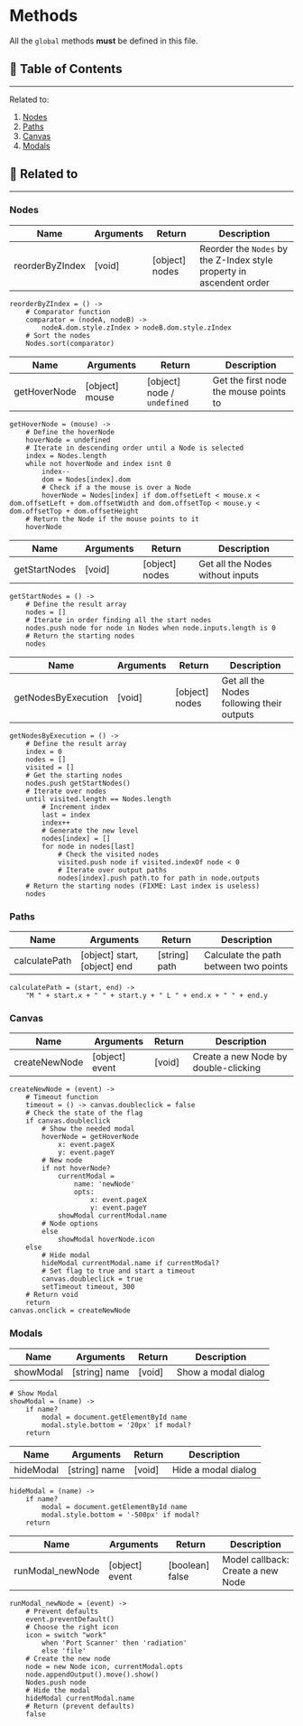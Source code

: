 # Methods

All the `global` methods **must** be defined in this file.

## 📜 Table of Contents
---
Related to:
1. [Nodes](#Nodes)
2. [Paths](#Paths)
3. [Canvas](#Canvas)
4. [Modals](#Modals)

## 🧵 Related to
---

### Nodes

| Name | Arguments | Return | Description |
| --- | --- | --- | --- |
| reorderByZIndex | [void] | [object] nodes | Reorder the `Nodes` by the Z-Index style property in ascendent order |

    reorderByZIndex = () ->
        # Comparator function
        comparator = (nodeA, nodeB) ->
            nodeA.dom.style.zIndex > nodeB.dom.style.zIndex
        # Sort the nodes
        Nodes.sort(comparator)

| Name | Arguments | Return | Description |
| --- | --- | --- | --- |
| getHoverNode | [object] mouse | [object] node / `undefined` | Get the first node the mouse points to |

    getHoverNode = (mouse) ->
        # Define the hoverNode
        hoverNode = undefined
        # Iterate in descending order until a Node is selected
        index = Nodes.length
        while not hoverNode and index isnt 0
            index--
            dom = Nodes[index].dom
            # Check if a the mouse is over a Node
            hoverNode = Nodes[index] if dom.offsetLeft < mouse.x < dom.offsetLeft + dom.offsetWidth and dom.offsetTop < mouse.y < dom.offsetTop + dom.offsetHeight
        # Return the Node if the mouse points to it
        hoverNode

| Name | Arguments | Return | Description |
| --- | --- | --- | --- |
| getStartNodes | [void] | [object] nodes | Get all the Nodes without inputs |

    getStartNodes = () ->
        # Define the result array
        nodes = []
        # Iterate in order finding all the start nodes
        nodes.push node for node in Nodes when node.inputs.length is 0
        # Return the starting nodes
        nodes

| Name | Arguments | Return | Description |
| --- | --- | --- | --- |
| getNodesByExecution | [void] | [object] nodes | Get all the Nodes following their outputs |

    getNodesByExecution = () ->
        # Define the result array
        index = 0
        nodes = []
        visited = []
        # Get the starting nodes
        nodes.push getStartNodes()
        # Iterate over nodes
        until visited.length == Nodes.length
            # Increment index
            last = index
            index++
            # Generate the new level
            nodes[index] = []
            for node in nodes[last]
                # Check the visited nodes
                visited.push node if visited.indexOf node < 0
                # Iterate over output paths
                nodes[index].push path.to for path in node.outputs
        # Return the starting nodes (FIXME: Last index is useless)
        nodes

### Paths

| Name | Arguments | Return | Description |
| --- | --- | --- | --- |
| calculatePath | [object] start, [object] end | [string] path | Calculate the path between two points |

    calculatePath = (start, end) ->
        "M " + start.x + " " + start.y + " L " + end.x + " " + end.y

### Canvas

| Name | Arguments | Return | Description |
| --- | --- | --- | --- |
| createNewNode | [object] event | [void] | Create a new Node by double-clicking |

    createNewNode = (event) ->
        # Timeout function
        timeout = () -> canvas.doubleclick = false
        # Check the state of the flag
        if canvas.doubleclick
            # Show the needed modal
            hoverNode = getHoverNode
                x: event.pageX
                y: event.pageY
            # New node
            if not hoverNode?
                currentModal =
                    name: 'newNode'
                    opts:
                        x: event.pageX
                        y: event.pageY
                showModal currentModal.name
            # Node options
            else
                showModal hoverNode.icon
        else
            # Hide modal
            hideModal currentModal.name if currentModal?
            # Set flag to true and start a timeout
            canvas.doubleclick = true
            setTimeout timeout, 300
        # Return void
        return
    canvas.onclick = createNewNode

### Modals

| Name | Arguments | Return | Description |
| --- | --- | --- | --- |
| showModal | [string] name | [void] | Show a modal dialog |

    # Show Modal
    showModal = (name) ->
        if name?
            modal = document.getElementById name
            modal.style.bottom = '20px' if modal?
        return

| Name | Arguments | Return | Description |
| --- | --- | --- | --- |
| hideModal | [string] name | [void] | Hide a modal dialog |

    hideModal = (name) ->
        if name?
            modal = document.getElementById name
            modal.style.bottom = '-500px' if modal?
        return

| Name | Arguments | Return | Description |
| --- | --- | --- | --- |
| runModal_newNode | [object] event | [boolean] false | Model callback: Create a new Node |

    runModal_newNode = (event) ->
        # Prevent defaults
        event.preventDefault()
        # Choose the right icon
        icon = switch "work"
            when 'Port Scanner' then 'radiation'
            else 'file'
        # Create the new node
        node = new Node icon, currentModal.opts
        node.appendOutput().move().show()
        Nodes.push node
        # Hide the modal
        hideModal currentModal.name
        # Return (prevent defaults)
        false
